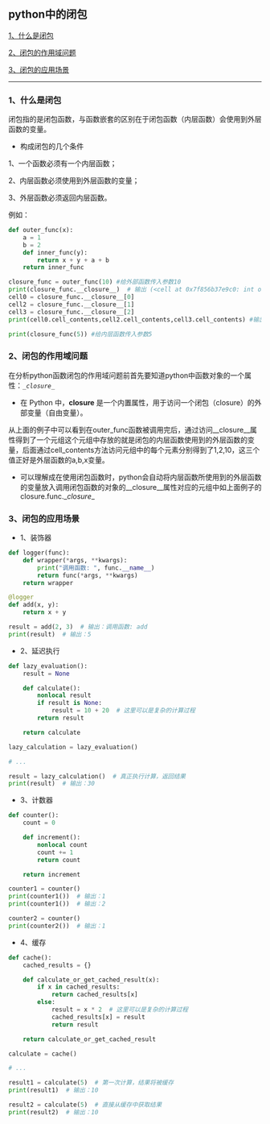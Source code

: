 ## python中的闭包

[1、什么是闭包](#1)

[2、闭包的作用域问题](#2)

[3、闭包的应用场景](#3)

---

<h3 id = 1>1、什么是闭包</h3>

闭包指的是闭包函数，与函数嵌套的区别在于闭包函数（内层函数）会使用到外层函数的变量。

- 构成闭包的几个条件

1、一个函数必须有一个内层函数；

2、内层函数必须使用到外层函数的变量；

3、外层函数必须返回内层函数。

例如：

```python
def outer_func(x):
    a = 1
    b = 2
    def inner_func(y):
        return x + y + a + b
    return inner_func

closure_func = outer_func(10) #给外部函数传入参数10
print(closure_func.__closure__)  # 输出 (<cell at 0x7f856b37e9c0: int object at 0x7f856b37e9c0>,)
cell0 = closure_func.__closure__[0] 
cell2 = closure_func.__closure__[1] 
cell3 = closure_func.__closure__[2] 
print(cell0.cell_contents,cell2.cell_contents,cell3.cell_contents) #输出1,2,10

print(closure_func(5)) #给内层函数传入参数5
```

<h3 id = 2>2、闭包的作用域问题</h3>

在分析python函数闭包的作用域问题前首先要知道python中函数对象的一个属性：<code>\__closure__</code>
- 在 Python 中，__closure__ 是一个内置属性，用于访问一个闭包（closure）的外部变量（自由变量）。

从上面的例子中可以看到在outer_func函数被调用完后，通过访问__closure__属性得到了一个元组这个元组中存放的就是闭包的内层函数使用到的外层函数的变量，后面通过cell_contents方法访问元组中的每个元素分别得到了1,2,10，这三个值正好是外层函数的a,b,x变量。

- 可以理解成在使用闭包函数时，python会自动将内层函数所使用到的外层函数的变量放入调用闭包函数的对象的__closure__属性对应的元组中如上面例子的closure.func.\__closure__

<h3 id = 3>3、闭包的应用场景</h3>

- 1、装饰器

```python
def logger(func):
    def wrapper(*args, **kwargs):
        print("调用函数: ", func.__name__)
        return func(*args, **kwargs)
    return wrapper

@logger
def add(x, y):
    return x + y

result = add(2, 3)  # 输出：调用函数: add
print(result)  # 输出：5
```

- 2、延迟执行

```python
def lazy_evaluation():
    result = None

    def calculate():
        nonlocal result
        if result is None:
            result = 10 + 20  # 这里可以是复杂的计算过程
        return result

    return calculate

lazy_calculation = lazy_evaluation()

# ...

result = lazy_calculation()  # 真正执行计算，返回结果
print(result)  # 输出：30
```

- 3、计数器

```python
def counter():
    count = 0

    def increment():
        nonlocal count
        count += 1
        return count

    return increment

counter1 = counter()
print(counter1())  # 输出：1
print(counter1())  # 输出：2

counter2 = counter()
print(counter2())  # 输出：1
```

- 4、缓存

```python
def cache():
    cached_results = {}

    def calculate_or_get_cached_result(x):
        if x in cached_results:
            return cached_results[x]
        else:
            result = x * 2  # 这里可以是复杂的计算过程
            cached_results[x] = result
            return result

    return calculate_or_get_cached_result

calculate = cache()

# ...

result1 = calculate(5)  # 第一次计算，结果将被缓存
print(result1)  # 输出：10

result2 = calculate(5)  # 直接从缓存中获取结果
print(result2)  # 输出：10
```
